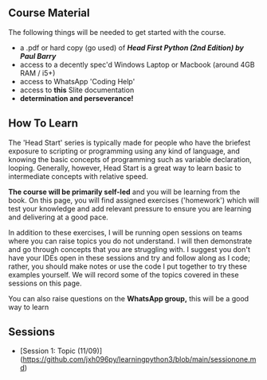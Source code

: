 
## Course Material

The following things will be needed to get started with the course.
-   a .pdf or hard copy (go used) of _**Head First Python (2nd Edition) by Paul Barry**_
-   access to a decently spec'd Windows Laptop or Macbook (around 4GB RAM / i5+)
-   access to WhatsApp 'Coding Help'
-   access to **this** Slite documentation
-   **determination and perseverance!**

## How To Learn

The 'Head Start' series is typically made for people who have the briefest exposure to scripting or programming using any kind of language, and knowing the basic concepts of programming such as variable declaration, looping. Generally, however, Head Start is a great way to learn basic to intermediate concepts with relative speed.

**The course will be primarily self-led** and you will be learning from the book. On this page, you will find assigned exercises ('homework') which will test your knowledge and add relevant pressure to ensure you are learning and delivering at a good pace.

In addition to these exercises, I will be running open sessions on teams where you can raise topics you do not understand. I will then demonstrate and go through concepts that you are struggling with. I suggest you don't have your IDEs open in these sessions and try and follow along as I code; rather, you should make notes or use the code I put together to try these examples yourself. We will record some of the topics covered in these sessions on this page.

You can also raise questions on the **WhatsApp group,** this will be a good way to learn

## Sessions
- [Session 1: Topic (11/09)] (https://github.com/jxh096py/learningpython3/blob/main/sessionone.md)
